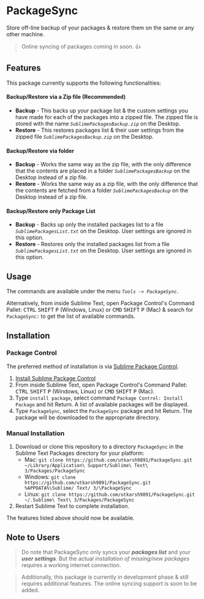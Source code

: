 # PackageSync
Store off-line backup of your packages & restore them on the same or any other machine.

> Online syncing of packages coming in soon. :thumbsup:

## Features
This package currently supports the following functionalities:

#### Backup/Restore via a Zip file (Recommended)
  * __Backup__ - This backs up your package list & the custom settings you have made for each of the packages into a zipped file.
  The zipped file is stored with the name _`SublimePackagesBackup.zip`_ on the Desktop.
  * __Restore__ - This restores packages list & their user settings from the zipped file _`SublimePackagesBackup.zip`_ on the Desktop.

#### Backup/Restore via folder
  * __Backup__ - Works the same way as the zip file, with the only difference that the contents are placed in a folder _`SublimePackagesBackup`_ on the Desktop instead of a zip file.
  * __Restore__ - Works the same way as a zip file, with the only difference that the contents are fetched from a folder _`SublimePackagesBackup`_ on the Desktop instead of a zip file.

#### Backup/Restore only Package List
  * __Backup__ - Backs up only the installed packages list to a file _`SublimePackagesList.txt`_ on the Desktop. User settings are ignored in this option.
  * __Restore__ - Restores only the installed packages list from a file _`SublimePackagesList.txt`_ on the Desktop. User settings are ignored in this option.

## Usage
The commands are available under the menu _`Tools -> PackageSync`_.

Alternatively, from inside Sublime Text, open Package Control's Command Pallet: <kbd>CTRL</kbd> <kbd>SHIFT</kbd> <kbd>P</kbd> (Windows, Linux) or <kbd>CMD</kbd> <kbd>SHIFT</kbd> <kbd>P</kbd> (Mac) & search for `PackageSync:` to get the list of available commands.

## Installation
### Package Control

The preferred method of installation is via [Sublime Package Control](https://packagecontrol.io).

1. [Install Sublime Package Control](https://packagecontrol.io/installation)
2. From inside Sublime Text, open Package Control's Command Pallet: <kbd>CTRL</kbd> <kbd>SHIFT</kbd> <kbd>P</kbd> (Windows, Linux) or <kbd>CMD</kbd> <kbd>SHIFT</kbd> <kbd>P</kbd> (Mac).
3. Type `install package`, select command `Package Control: Install Package` and hit Return. A list of available packages will be displayed.
4. Type `PackageSync`, select the `PackageSync` package and hit Return. The package will be downloaded to the appropriate directory.

### Manual Installation

1. Download or clone this repository to a directory `PackageSync` in the Sublime Text Packages directory for your platform:
    * Mac: `git clone https://github.com/utkarsh9891/PackageSync.git ~/Library/Application\ Support/Sublime\ Text\ 3/Packages/PackageSync`
    * Windows: `git clone https://github.com/utkarsh9891/PackageSync.git %APPDATA%\Sublime/ Text/ 3/\PackageSync`
    * Linux: `git clone https://github.com/utkarsh9891/PackageSync.git ~/.Sublime\ Text\ 3/Packages/PackageSync`
2. Restart Sublime Text to complete installation.

The features listed above should now be available.


## Note to Users
> Do note that PackageSync only syncs your __*packages list*__ and your __*user settings*__. But the actual *installation of missing/new packages* requires a working internet connection.

> Additionally, this package is currently in development phase & still requires additional features. The online syncing support is soon to be added.
